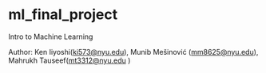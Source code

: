 # ml_final_project
Intro to Machine Learning 

Author: Ken Iiyoshi(ki573@nyu.edu), Munib Mešinović (mm8625@nyu.edu), Mahrukh Tauseef(mt3312@nyu.edu )
